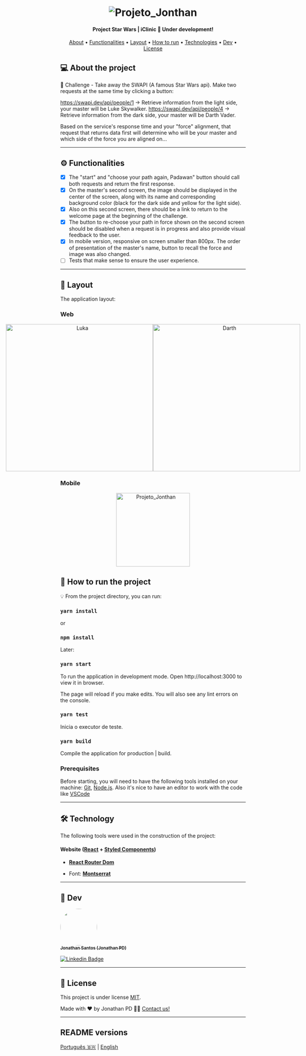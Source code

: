 
<h1 align="center">
    <img alt="Projeto_Jonthan" title="#Projeto_Jonthan" src="./img/capa_github.png" />
</h1>

<h4 align="center"> 
	Project Star Wars | iClinic 🚀 Under development!
</h4>

<p align="center">
 <a href="#-about-the-project">About</a> •
 <a href="#-functionalities">Functionalities</a> •
 <a href="#-layout">Layout</a> • 
 <a href="#-how-to-run">How to run</a> • 
 <a href="#-technologies">Technologies</a> • 
 <a href="#-dev">Dev</a> • 
 <a href="#user-content--license">License</a>
</p>

## 💻 About the project

🚀 Challenge - Take away the SWAPI (A famous Star Wars api). Make two requests at the same time by clicking a button:

https://swapi.dev/api/people/1 -> Retrieve information from the light side, your master will be Luke Skywalker.
https://swapi.dev/api/people/4 -> Retrieve information from the dark side, your master will be Darth Vader.

Based on the service's response time and your "force" alignment, that request that returns data first will determine who will be your master and which side of the force you are aligned on...

---

## ⚙️ Functionalities

- [x] The "start" and "choose your path again, Padawan" button should call both requests and return the first response.
- [x] On the master's second screen, the image should be displayed in the center of the screen, along with its name and corresponding background color (black for the dark side and yellow for the light side).
- [x] Also on this second screen, there should be a link to return to the welcome page at the beginning of the challenge.
- [x] The button to re-choose your path in force shown on the second screen should be disabled when a request is in progress and also provide visual feedback to the user.
- [x] In mobile version, responsive on screen smaller than 800px. The order of presentation of the master's name, button to recall the force and image was also changed.
- [ ] Tests that make sense to ensure the user experience.

---

## 🎨 Layout

The application layout:

### Web

<p align="center" style="display: flex; align-items: flex-start; justify-content: center;">
<img alt="Luka" src="./img/result_luke.png" width="400px">
<img alt="Darth" src="./img/result_darth.png" width="400px">
</p>

### Mobile

<p align="center">
  <img alt="Projeto_Jonthan" title="#Projeto_Jonthan" src="./img/result_mobile.png" width="200px">
  </p

---

## 🚀 How to run the project

💡 From the project directory, you can run:

### `yarn install` 
or
### `npm install`

Later:

### `yarn start`
To run the application in development mode.
Open http://localhost:3000 to view it in browser.

The page will reload if you make edits.
You will also see any lint errors on the console.

### `yarn test`
Inicia o executor de teste.

### `yarn build`
Compile the application for production | build.

### Prerequisites

Before starting, you will need to have the following tools installed on your machine:
[Git](https://git-scm.com), [Node.js](https://nodejs.org/en/).
Also it's nice to have an editor to work with the code like [VSCode](https://code.visualstudio.com/)

---

## 🛠 Technology

The following tools were used in the construction of the project:

#### **Website**  ([React](https://reactjs.org/)  +  [Styled Components](https://styled-components.com/))

- **[React Router Dom](https://www.npmjs.com/package/react-router-dom)**

- Font:  **[Montserrat](https://fonts.google.com/specimen/Montserrat)**

---

## 🦸 Dev

<a href="https://www.linkedin.com/in/jonathanpd/">
 <img style="border-radius: 50%;" src="https://avatars.githubusercontent.com/u/34203527?v=4" width="100px;" alt=""/>
 <br />
 <sub><b>Jonathan Santos (Jonathan PD)</b></sub></a>
 <br />

[![Linkedin Badge](https://img.shields.io/badge/-Jonathan-blue?style=flat-square&logo=Linkedin&logoColor=white&link=https://www.linkedin.com/in/jonathanpd/)](https://www.linkedin.com/in/jonathanpd/) 

---

## 📝 License

This project is under license [MIT](./LICENSE).

Made with ❤️ by Jonathan PD 👋🏽 [Contact us!](https://www.linkedin.com/in/jonathanpd/)

---

##  README versions

[Português 🇧🇷](./README.md)  |  [English](./README-en.md)